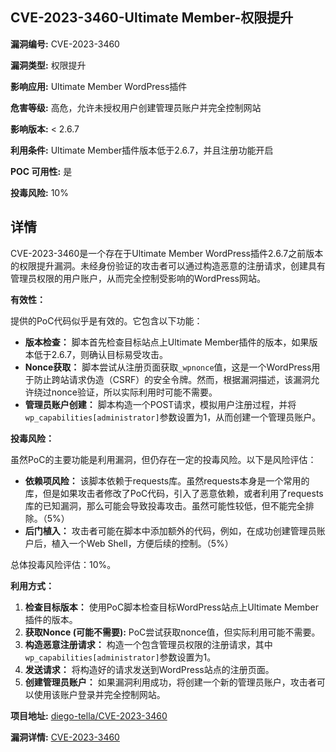 ## CVE-2023-3460-Ultimate Member-权限提升

**漏洞编号:** CVE-2023-3460

**漏洞类型:** 权限提升

**影响应用:** Ultimate Member WordPress插件

**危害等级:** 高危，允许未授权用户创建管理员账户并完全控制网站

**影响版本:** < 2.6.7

**利用条件:** Ultimate Member插件版本低于2.6.7，并且注册功能开启

**POC 可用性:** 是

**投毒风险:** 10%

## 详情

CVE-2023-3460是一个存在于Ultimate Member WordPress插件2.6.7之前版本的权限提升漏洞。未经身份验证的攻击者可以通过构造恶意的注册请求，创建具有管理员权限的用户账户，从而完全控制受影响的WordPress网站。

**有效性：**

提供的PoC代码似乎是有效的。它包含以下功能：

*   **版本检查：** 脚本首先检查目标站点上Ultimate Member插件的版本，如果版本低于2.6.7，则确认目标易受攻击。
*   **Nonce获取：** 脚本尝试从注册页面获取`_wpnonce`值，这是一个WordPress用于防止跨站请求伪造（CSRF）的安全令牌。然而，根据漏洞描述，该漏洞允许绕过nonce验证，所以实际利用时可能不需要。
*   **管理员账户创建：** 脚本构造一个POST请求，模拟用户注册过程，并将`wp_capabilities[administrator]`参数设置为1，从而创建一个管理员账户。

**投毒风险：**

虽然PoC的主要功能是利用漏洞，但仍存在一定的投毒风险。以下是风险评估：

*   **依赖项风险：** 该脚本依赖于requests库。虽然requests本身是一个常用的库，但是如果攻击者修改了PoC代码，引入了恶意依赖，或者利用了requests库的已知漏洞，那么可能会导致投毒攻击。虽然可能性较低，但不能完全排除。（5%）
*   **后门植入：** 攻击者可能在脚本中添加额外的代码，例如，在成功创建管理员账户后，植入一个Web Shell，方便后续的控制。（5%）

总体投毒风险评估：10%。

**利用方式：**

1.  **检查目标版本：** 使用PoC脚本检查目标WordPress站点上Ultimate Member插件的版本。
2.  **获取Nonce (可能不需要):**  PoC尝试获取nonce值，但实际利用可能不需要。
3.  **构造恶意注册请求：** 构造一个包含管理员权限的注册请求，其中`wp_capabilities[administrator]`参数设置为1。
4.  **发送请求：** 将构造好的请求发送到WordPress站点的注册页面。
5.  **创建管理员账户：** 如果漏洞利用成功，将创建一个新的管理员账户，攻击者可以使用该账户登录并完全控制网站。

**项目地址:** [diego-tella/CVE-2023-3460](https://github.com/diego-tella/CVE-2023-3460)

**漏洞详情:** [CVE-2023-3460](https://nvd.nist.gov/vuln/detail/CVE-2023-3460)